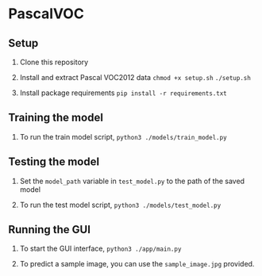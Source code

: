 # PascalVOC

## Setup

1. Clone this repository

2. Install and extract Pascal VOC2012 data
```chmod +x setup.sh```
```./setup.sh```

3. Install package requirements
```pip install -r requirements.txt```

## Training the model

1. To run the train model script, `python3 ./models/train_model.py`

## Testing the model

1. Set the `model_path` variable in `test_model.py` to the path of the saved model

2. To run the test model script, `python3 ./models/test_model.py`

## Running the GUI

1. To start the GUI interface, `python3 ./app/main.py`

2. To predict a sample image, you can use the `sample_image.jpg` provided.
